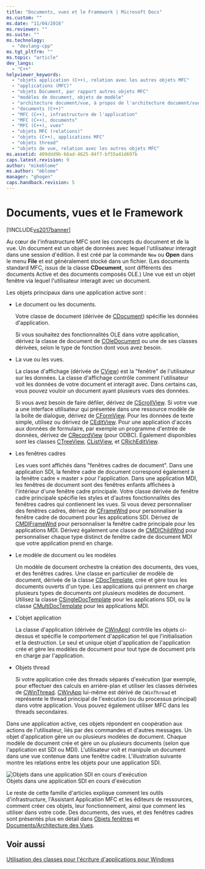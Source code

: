 ```yaml
---
title: "Documents, vues et le Framework | Microsoft Docs"
ms.custom: ""
ms.date: "11/04/2016"
ms.reviewer: ""
ms.suite: ""
ms.technology: 
  - "devlang-cpp"
ms.tgt_pltfrm: ""
ms.topic: "article"
dev_langs: 
  - "C++"
helpviewer_keywords: 
  - "objets application (C++), relation avec les autres objets MFC"
  - "applications (MFC)"
  - "objets Document, par rapport autres objets MFC"
  - "modèles de document, objets de modèle"
  - "architecture document/vue, à propos de l'architecture document/vue (C++)"
  - "documents (C++)"
  - "MFC (C++), infrastructure de l'application"
  - "MFC (C++), documents"
  - "MFC (C++), vues"
  - "objets MFC (relations)"
  - "objets (C++), applications MFC"
  - "objets thread"
  - "objets de vue, relation avec les autres objets MFC"
ms.assetid: 409ddd9b-66ad-4625-84f7-bf55a41d697b
caps.latest.revision: 9
author: "mikeblome"
ms.author: "mblome"
manager: "ghogen"
caps.handback.revision: 5
---
```

# Documents, vues et le Framework
[!INCLUDE[vs2017banner](../assembler/inline/includes/vs2017banner.md)]

Au cœur de l'infrastructure MFC sont les concepts du document et de la vue.  Un document est un objet de données avec lequel l'utilisateur interagit dans une session d'édition.  Il est créé par la commande `New` ou **Open** dans le menu **File** et est généralement stocké dans un fichier. \(Les documents standard MFC, issus de la classe **CDocument**, sont différents des documents Active et des documents composés OLE.\) Une vue est un objet fenêtre via lequel l'utilisateur interagit avec un document.  
  
 Les objets principaux dans une application active sont :  
  
-   Le document ou les documents.  
  
     Votre classe de document \(dérivée de [CDocument](../mfc/reference/cdocument-class.md)\) spécifie les données d'application.  
  
     Si vous souhaitez des fonctionnalités OLE dans votre application, dérivez la classe de document de [COleDocument](../mfc/reference/coledocument-class.md) ou une de ses classes dérivées, selon le type de fonction dont vous avez besoin.  
  
-   La vue ou les vues.  
  
     La classe d'affichage \(dérivée de [CView](../mfc/reference/cview-class.md)\) est la "fenêtre" de l'utilisateur sur les données. La classe d'affichage contrôle comment l'utilisateur voit les données de votre document et interagit avec.  Dans certains cas, vous pouvez vouloir un document ayant plusieurs vues des données.  
  
     Si vous avez besoin de faire défiler, dérivez de [CScrollView](../mfc/reference/cscrollview-class.md).  Si votre vue a une interface utilisateur qui présentée dans une ressource modèle de la boîte de dialogue, dérivez de [CFormView](../mfc/reference/cformview-class.md).  Pour les données de texte simple, utilisez ou dérivez de [CEditView](../mfc/reference/ceditview-class.md).  Pour une application d'accès aux données de formulaire, par exemple un programme d'entrée de données, dérivez de [CRecordView](../mfc/reference/crecordview-class.md) \(pour ODBC\).  Également disponibles sont les classes [CTreeView](../mfc/reference/ctreeview-class.md), [CListView](../mfc/reference/clistview-class.md), et [CRichEditView](../mfc/reference/cricheditview-class.md).  
  
-   Les fenêtres cadres  
  
     Les vues sont affichés dans "fenêtres cadres de document". Dans une application SDI, la fenêtre cadre de document correspond également à la fenêtre cadre « master » pour l'application.  Dans une application MDI, les fenêtres de document sont des fenêtres enfants affichées à l'intérieur d'une fenêtre cadre principale.  Votre classe dérivée de fenêtre cadre principale spécifie les styles et d'autres fonctionnalités des fenêtres cadres qui contiennent les vues.  Si vous devez personnaliser des fenêtres cadres, dérivez de [CFrameWnd](../mfc/reference/cframewnd-class.md) pour personnaliser la fenêtre cadre de document pour les applications SDI.  Dérivez de [CMDIFrameWnd](../mfc/reference/cmdiframewnd-class.md) pour personnaliser la fenêtre cadre principale pour les applications MDI.  Dérivez également une classe de [CMDIChildWnd](../mfc/reference/cmdichildwnd-class.md) pour personnaliser chaque type distinct de fenêtre cadre de document MDI que votre application prend en charge.  
  
-   Le modèle de document ou les modèles  
  
     Un modèle de document orchestre la création des documents, des vues, et des fenêtres cadres.  Une classe en particulier de modèle de document, dérivée de la classe [CDocTemplate](../mfc/reference/cdoctemplate-class.md), crée et gère tous les documents ouverts d'un type.  Les applications qui prennent en charge plusieurs types de documents ont plusieurs modèles de document.  Utilisez la classe [CSingleDocTemplate](../mfc/reference/csingledoctemplate-class.md) pour les applications SDI, ou la classe [CMultiDocTemplate](../mfc/reference/cmultidoctemplate-class.md) pour les applications MDI.  
  
-   L'objet application  
  
     La classe d'application \(dérivée de [CWinApp](../mfc/reference/cwinapp-class.md)\) contrôle les objets ci\-dessus et spécifie le comportement d'application tel que l'initialisation et la destruction.  Le seul et unique objet d'application de l'application crée et gère les modèles de document pour tout type de document pris en charge par l'application.  
  
-   Objets thread  
  
     Si votre application crée des threads séparés d'exécution \(par exemple, pour effectuer des calculs en arrière\-plan et utiliser les classes dérivées de [CWinThread](../mfc/reference/cwinthread-class.md).  [CWinApp](../mfc/reference/cwinapp-class.md) lui\-même est dérivé de `CWinThread` et représente le thread principal de l'exécution \(ou du processus principal\) dans votre application.  Vous pouvez également utiliser MFC dans les threads secondaires.  
  
 Dans une application active, ces objets répondent en coopération aux actions de l'utilisateur, liés par des commandes et d'autres messages.  Un objet d'application gère un ou plusieurs modèles de document.  Chaque modèle de document crée et gère un ou plusieurs documents \(selon que l'application est SDI ou MDI\).  L'utilisateur voit et manipule un document dans une vue contenue dans une fenêtre cadre.  L'illustration suivante montre les relations entre les objets pour une application SDI.  
  
 ![Objets dans une application SDI en cours d'exécution](../mfc/media/vc386v1.png "vc386V1")  
Objets dans une application SDI en cours d'exécution  
  
 Le reste de cette famille d'articles explique comment les outils d'infrastructure, l'Assistant Application MFC et les éditeurs de ressources, comment créer ces objets, leur fonctionnement, ainsi que comment les utiliser dans votre code.  Des documents, des vues, et des fenêtres cadres sont présentés plus en détail dans [Objets fenêtres](../mfc/window-objects.md) et [Documents\/Architecture des Vues](../mfc/document-view-architecture.md).  
  
## Voir aussi  
 [Utilisation des classes pour l'écriture d'applications pour Windows](../mfc/using-the-classes-to-write-applications-for-windows.md)
